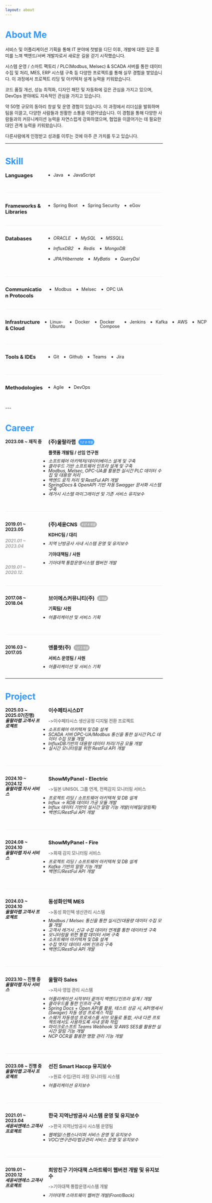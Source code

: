 ```yaml
---
layout: about
---
```


<h1 style="color:#3399FF;">About Me</h1>

서비스 및 어플리케이션 기획을 통해 IT 분야에 첫발을 디딘 이후,
개발에 대한 깊은 흥미를 느껴 백엔드/서버 개발자로서 새로운 길을 걷기 시작했습니다.

시스템 운영 / 스마트 팩토리 / PLC(Modbus, Melsec) & SCADA 서버를 통한 데이터 수집 및 처리,
MES, ERP 시스템 구축 등 다양한 프로젝트를 통해 실무 경험을 쌓았습니다.
이 과정에서 프로젝트 리딩 및 아키텍처 설계 능력을 키워왔습니다.

코드 품질 개선, 성능 최적화, 디자인 패턴 및 자동화에 깊은 관심을 가지고 있으며,
DevOps 분야에도 지속적인 관심을 가지고 있습니다.

약 50명 규모의 동아리 창설 및 운영 경험이 있습니다.
이 과정에서 리더십을 발휘하며 팀을 이끌고, 다양한 사람들과 원활한 소통을 이끌어냈습니다.
이 경험을 통해 다양한 사람들과의 커뮤니케이션 능력을 자연스럽게 강화하였으며,
협업을 이끌어가는 데 필요한 대인 관계 능력을 키워왔습니다.

다른사람에게 인정받고 성과를 이루는 것에 아주 큰 가치를 두고 있습니다.

---



<h1 style="color:#3399FF;">Skill</h1>
<div style="display: flex; margin-bottom: 2rem;">
  <div style="width: 25%; padding-right: 1rem;">
    <h3 style="margin: 0; line-height: 1.2;">Languages</h3>
  </div>
  <div style="width: 75%;">
    <ul style="margin-top: 0; margin-bottom: 1rem; padding: 0 1rem; display: flex; gap: 1rem;">
      <li style="margin: 0 1rem 0 0; line-height: 1;"><h4 style="margin-block-start: 0.1em; margin-block-end: 0.1em; font-weight: normal;">Java</h4></li>
      <li style="margin: 0 1rem 0 0; line-height: 1;"><h4 style="margin-block-start: 0.1em; margin-block-end: 0.1em; font-weight: normal;">JavaScript</h4></li>
    </ul>
  </div>
</div>
<hr style="border: none; height: 0.5px; background-color: #eee; margin-bottom: 2rem;" />
<div style="display: flex; margin-bottom: 2rem;">
  <div style="width: 25%; padding-right: 1rem;">
    <h3 style="margin: 0; line-height: 1.2;">Frameworks & Libraries</h3>
  </div>
  <div style="width: 75%;">
    <ul style="margin-top: 0; margin-bottom: 1rem; padding: 0 1rem; display: flex; gap: 1rem;">
      <li style="margin: 0 1rem 0 0; line-height: 1;"><h4 style="margin-block-start: 0.1em; margin-block-end: 0.1em; font-weight: normal;">Spring Boot</h4></li>
      <li style="margin: 0 1rem 0 0; line-height: 1;"><h4 style="margin-block-start: 0.1em; margin-block-end: 0.1em; font-weight: normal;">Spring Security</h4></li>
      <li style="margin: 0 1rem 0 0; line-height: 1;"><h4 style="margin-block-start: 0.1em; margin-block-end: 0.1em; font-weight: normal;">eGov</h4></li>
    </ul>
  </div>
</div>
<hr style="border: none; height: 0.5px; background-color: #eee; margin-bottom: 2rem;" />
<div style="display: flex; margin-bottom: 2rem;">
  <div style="width: 25%; padding-right: 1rem;">
    <h3 style="margin: 0; line-height: 1.2;">Databases</h3>
  </div>
  <div style="width: 75%;"
>
<ul style="margin-top: 0; margin-bottom: 1rem; padding: 0 1rem; display: flex; gap: 1rem; flex-wrap: wrap;">
  <li style="margin: 0 1rem 0 0; line-height: 1;"><h5 style="margin-block-start: 0.1em; margin-block-end: 0.1em; font-weight: normal;">ORACLE</h5></li>
  <li style="margin: 0 1rem 0 0; line-height: 1;"><h5 style="margin-block-start: 0.1em; margin-block-end: 0.1em; font-weight: normal;">MySQL</h5></li>
  <li style="margin: 0 1rem 0 0; line-height: 1;"><h5 style="margin-block-start: 0.1em; margin-block-end: 0.1em; font-weight: normal;">MSSQLL</h5></li>
  <li style="margin: 0 1rem 0 0; line-height: 1;"><h5 style="margin-block-start: 0.1em; margin-block-end: 0.1em; font-weight: normal;">InfluxDB2</h5></li>
  <li style="margin: 0 1rem 0 0; line-height: 1;"><h5 style="margin-block-start: 0.1em; margin-block-end: 0.1em; font-weight: normal;">Redis</h5></li>
  <li style="margin: 0 1rem 0 0; line-height: 1;"><h5 style="margin-block-start: 0.1em; margin-block-end: 0.1em; font-weight: normal;">MongoDB</h5></li>
  <li style="margin: 0 1rem 0 0; line-height: 1;"><h5 style="margin-block-start: 0.1em; margin-block-end: 0.1em; font-weight: normal;">JPA/Hibernate</h5></li>
  <li style="margin: 0 1rem 0 0; line-height: 1;"><h5 style="margin-block-start: 0.1em; margin-block-end: 0.1em; font-weight: normal;">MyBatis</h5></li>
  <li style="margin: 0 1rem 0 0; line-height: 1;"><h5 style="margin-block-start: 0.1em; margin-block-end: 0.1em; font-weight: normal;">QueryDsl</h5></li>
</ul>
  </div>
</div>
<hr style="border: none; height: 0.5px; background-color: #eee; margin-bottom: 2rem;" />
<div style="display: flex; margin-bottom: 2rem;">
  <div style="width: 25%; padding-right: 1rem;">
    <h3 style="margin: 0; line-height: 1.2;">Communication Protocols</h3>
  </div>
  <div style="width: 75%;">
    <ul style="margin-top: 0; margin-bottom: 1rem; padding: 0 1rem; display: flex; gap: 1rem;">
      <li style="margin: 0 1rem 0 0; line-height: 1;"><h4 style="margin-block-start: 0.1em; margin-block-end: 0.1em; font-weight: normal;">Modbus</h4></li>
      <li style="margin: 0 1rem 0 0; line-height: 1;"><h4 style="margin-block-start: 0.1em; margin-block-end: 0.1em; font-weight: normal;">Melsec</h4></li>
      <li style="margin: 0 1rem 0 0; line-height: 1;"><h4 style="margin-block-start: 0.1em; margin-block-end: 0.1em; font-weight: normal;">OPC UA</h4></li>
    </ul>
  </div>
</div>
<hr style="border: none; height: 0.5px; background-color: #eee; margin-bottom: 2rem;" />
<div style="display: flex; margin-bottom: 2rem;">
  <div style="width: 25%; padding-right: 1rem;">
    <h3 style="margin: 0; line-height: 1.2;">Infrastructure & Cloud</h3>
  </div>
  <div style="width: 75%;">
    <ul style="margin-top: 0; margin-bottom: 1rem; padding: 0 1rem; display: flex; gap: 1rem;">
      <li style="margin: 0 1rem 0 0; line-height: 1;"><h4 style="margin-block-start: 0.1em; margin-block-end: 0.1em; font-weight: normal;">Linux-Ubuntu</h4></li>
      <li style="margin: 0 1rem 0 0; line-height: 1;"><h4 style="margin-block-start: 0.1em; margin-block-end: 0.1em; font-weight: normal;">Docker</h4></li>
      <li style="margin: 0 1rem 0 0; line-height: 1;"><h4 style="margin-block-start: 0.1em; margin-block-end: 0.1em; font-weight: normal;">Docker Compose</h4></li>
      <li style="margin: 0 1rem 0 0; line-height: 1;"><h4 style="margin-block-start: 0.1em; margin-block-end: 0.1em; font-weight: normal;">Jenkins</h4></li>
      <li style="margin: 0 1rem 0 0; line-height: 1;"><h4 style="margin-block-start: 0.1em; margin-block-end: 0.1em; font-weight: normal;">Kafka</h4></li>
      <li style="margin: 0 1rem 0 0; line-height: 1;"><h4 style="margin-block-start: 0.1em; margin-block-end: 0.1em; font-weight: normal;">AWS</h4></li>
      <li style="margin: 0 1rem 0 0; line-height: 1;"><h4 style="margin-block-start: 0.1em; margin-block-end: 0.1em; font-weight: normal;">NCP</h4></li>
    </ul>
  </div>
</div>
<hr style="border: none; height: 0.5px; background-color: #eee; margin-bottom: 2rem;" />
<div style="display: flex; margin-bottom: 2rem;">
  <div style="width: 25%; padding-right: 1rem;">
    <h3 style="margin: 0; line-height: 1.2;">Tools & IDEs</h3>
  </div>
  <div style="width: 75%;">
    <ul style="margin-top: 0; margin-bottom: 1rem; padding: 0 1rem; display: flex; gap: 1rem;">
      <li style="margin: 0 1rem 0 0; line-height: 1;"><h4 style="margin-block-start: 0.1em; margin-block-end: 0.1em; font-weight: normal;">Git</h4></li>
      <li style="margin: 0 1rem 0 0; line-height: 1;"><h4 style="margin-block-start: 0.1em; margin-block-end: 0.1em; font-weight: normal;">Github</h4></li>
      <li style="margin: 0 1rem 0 0; line-height: 1;"><h4 style="margin-block-start: 0.1em; margin-block-end: 0.1em; font-weight: normal;">Teams</h4></li>
      <li style="margin: 0 1rem 0 0; line-height: 1;"><h4 style="margin-block-start: 0.1em; margin-block-end: 0.1em; font-weight: normal;">Jira</h4></li>
    </ul>
  </div>
</div>
<hr style="border: none; height: 0.5px; background-color: #eee; margin-bottom: 2rem;" />
<div style="display: flex; margin-bottom: 2rem;">
  <div style="width: 25%; padding-right: 1rem;">
    <h3 style="margin: 0; line-height: 1.2;">Methodologies</h3>
  </div>
  <div style="width: 75%;">
    <ul style="margin-top: 0; margin-bottom: 1rem; padding: 0 1rem; display: flex; gap: 1rem;">
      <li style="margin: 0 1rem 0 0; line-height: 1;"><h4 style="margin-block-start: 0.1em; margin-block-end: 0.1em; font-weight: normal;">Agile</h4></li>
      <li style="margin: 0 1rem 0 0; line-height: 1;"><h4 style="margin-block-start: 0.1em; margin-block-end: 0.1em; font-weight: normal;">DevOps</h4></li>
    </ul>
  </div>
</div>
---
<h1 style="color:#3399FF;">Career</h1>
<!-- 울랄라랩 -->
<div style="display: flex; margin-bottom: 2rem;">
  <div style="width: 25%; padding-right: 1rem;">
    <h4 style="margin: 0; line-height: 1.2;">2023.08 ~ 재직 중</h4>
  </div>
  <div style="width: 75%;">
    <div style="display: flex; align-items: flex-start; gap: 0.5rem;">
      <h3 style="margin: 0; line-height: 1.2;">(주)울랄라랩</h3>
      <h6 style="background-color: #3399FF; color: white; padding: 0.1rem 0.3rem; border-radius: 12px; font-size: 0.65rem; margin: 0;">1년 8개월</h6>
    </div>
    <div style="margin-bottom: 0.5rem; font-weight: bold;"><h4 style="margin-block-start: 0.83em; margin-block-end: 0.83em;">플랫폼 개발팀 / 선임 연구원</h4></div>
    <ul style="margin-top: 0; margin-bottom: 1rem; padding: 0;">
      <li style="margin: 0; line-height: 1;"><h5 style="margin-block-start: 0.1em; margin-block-end: 0.1em; font-weight: normal;">소프트웨어 아키텍처/데이터베이스 설계 및 구축</h5></li>
      <li style="margin: 0; line-height: 1;"><h5 style="margin-block-start: 0.1em; margin-block-end: 0.1em; font-weight: normal;">클라우드 기반 소프트웨어 인프라 설계 및 구축</h5></li>
      <li style="margin: 0; line-height: 1;"><h5 style="margin-block-start: 0.1em; margin-block-end: 0.1em; font-weight: normal;">Modbus, Melsec, OPC-UA를 활용한 실시간 PLC 데이터 수집 및 대용량 처리</h5></li>
      <li style="margin: 0; line-height: 1;"><h5 style="margin-block-start: 0.1em; margin-block-end: 0.1em; font-weight: normal;">백엔드 로직 처리 및 RestFul API 개발</h5></li>
      <li style="margin: 0; line-height: 1;"><h5 style="margin-block-start: 0.1em; margin-block-end: 0.1em; font-weight: normal;">SpringDocs & OpenAPI 기반 자동 Swagger 문서화 시스템 구축</h5></li>
      <li style="margin: 0; line-height: 1;"><h5 style="margin-block-start: 0.1em; margin-block-end: 0.1em; font-weight: normal;">레거시 시스템 마이그레이션 및 기존 서비스 유지보수</h5></li>
    </ul>
  </div>
</div>
<hr style="border: none; height: 0.5px; background-color: #eee; margin-bottom: 2rem;" />
<!-- 세윤CNS -->
<div style="display: flex; margin-bottom: 2rem;">
  <div style="width: 25%; padding-right: 1rem;">
<h4 style="margin: 0; line-height: 1.2;">2019.01 ~ 2023.05</h4>
<h3 style="margin: 0; line-height: 1.2;">&nbsp;</h3> <!-- 공백 추가 -->
<h5 style="margin: 0; line-height: 1.2; color: #A0A0A0; text-align: left;">2021.01 ~ 2023.04</h5> <!-- 중간 서브 경력 글씨 회색, 오른쪽 정렬 -->
<h4 style="margin: 0; line-height: 1.2; text-align: right;">&nbsp;</h4> 
<h4 style="margin: 0; line-height: 1.2; text-align: right;">&nbsp;</h4> 
<h4 style="margin: 0; line-height: 1.2; text-align: right;">&nbsp;</h4> 
<h5 style="margin: 0; line-height: 1.2; color: #A0A0A0; text-align: left;">2019.01 ~ 2020.12.</h5> <!-- 서브 경력 글씨 회색, 오른쪽 정렬 -->

  </div>
  <div style="width: 75%;">
    <div style="display: flex; align-items: flex-start; gap: 0.5rem;">
      <h3 style="margin: 0; line-height: 1.2;">(주)세윤CNS</h3>
      <h6 style="background-color: #B0B0B0; color: white; padding: 0.1rem 0.3rem; border-radius: 12px; font-size: 0.65rem; margin: 0;">4년 4개월</h6>
    </div>
    <div style="margin-bottom: 0.5rem; font-weight: bold;"><h4 style="margin-block-start: 0.83em; margin-block-end: 0.83em;">KDHC팀 / 대리</h4></div>
    <ul style="margin-top: 0; margin-bottom: 1rem; padding: 0;">
      <li style="margin: 0; line-height: 1;"><h5 style="margin-block-start: 0.1em; margin-block-end: 0.1em; font-weight: normal;">지역 난방공사 사내 시스템 운영 및 유지보수</h5></li>
    </ul>
    <div style="margin-bottom: 0.5rem; font-weight: bold;"><h4 style="margin-block-start: 0.83em; margin-block-end: 0.83em;">기아대책팀 / 사원</h4></div>
    <ul style="margin-top: 0; margin-bottom: 1rem; padding: 0;">
      <li style="margin: 0; line-height: 1;"><h5 style="margin-block-start: 0.1em; margin-block-end: 0.1em; font-weight: normal;">기아대책 통합운영시스템 웹버전 개발</h5></li>
    </ul>
  </div>
</div>
<hr style="border: none; height: 0.5px; background-color: #eee; margin-bottom: 2rem;" />
<!-- 브이에스커뮤니티 -->
<div style="display: flex; margin-bottom: 2rem;">
  <div style="width: 25%; padding-right: 1rem;">
    <h4 style="margin: 0; line-height: 1.2;">2017.08 ~ 2018.04</h4>
  </div>
  <div style="width: 75%;">
    <div style="display: flex; align-items: flex-start; gap: 0.5rem;">
      <h3 style="margin: 0; line-height: 1.2;">브이에스커뮤니티(주)</h3>
      <h6 style="background-color: #B0B0B0; color: white; padding: 0.1rem 0.3rem; border-radius: 12px; font-size: 0.65rem; margin: 0;">8개월</h6>
    </div>
 <div style="margin-bottom: 0.5rem; font-weight: bold;"><h4 style="margin-block-start: 0.83em; margin-block-end: 0.83em;">기획팀/ 사원</h4></div>
    <ul style="margin-top: 0; margin-bottom: 1rem; padding: 0;">
      <li style="margin: 0; line-height: 1;"><h5 style="margin-block-start: 0.1em; margin-block-end: 0.1em; font-weight: normal;">어플리케이션 및 서비스 기획</h5></li>
    </ul>
  </div>
</div>
<hr style="border: none; height: 0.5px; background-color: #eee; margin-bottom: 2rem;" />
<!-- 엔플랫 -->
<div style="display: flex;">
  <div style="width: 25%; padding-right: 1rem;">
    <h4 style="margin: 0; line-height: 1.2;">2016.03 ~ 2017.05</h4>
  </div>
  <div style="width: 75%;">
    <div style="display: flex; align-items: flex-start; gap: 0.5rem;">
      <h3 style="margin: 0; line-height: 1.2;">엔플랫(주)</h3>
      <h6 style="background-color: #B0B0B0; color: white; padding: 0.1rem 0.3rem; border-radius: 12px; font-size: 0.65rem; margin: 0;">1년 2개월</h6>
    </div>
<div style="margin-bottom: 0.5rem; font-weight: bold;"><h4 style="margin-block-start: 0.83em; margin-block-end: 0.83em;"> 서비스 운영팀 / 사원</h4></div>
    <ul style="margin-top: 0; margin-bottom: 1rem; padding: 0;">
      <li style="margin: 0; line-height: 1;"><h5 style="margin-block-start: 0.1em; margin-block-end: 0.1em; font-weight: normal;">어플리케이션 및 서비스 기획</h5></li>
    </ul>
  </div>
</div>

    
---
<h1 style="color:#3399FF;">Project</h1>
<!-- 이수페타시스 DT -->
<div style="display: flex; margin-bottom: 2rem;">
  <div style="width: 25%; padding-right: 1rem;">
    <h4 style="margin: 0; line-height: 1.2;">2025.03 ~ 2025.07(진행)</h4>
    <h5 style="margin: 0; line-height: 1.2;">울랄라랩 고객사 프로젝트 </h5>
  </div>
  <div style="width: 75%;">
    <div style="display: flex; align-items: flex-start; gap: 0.5rem;">
      <h3 style="margin: 0; line-height: 1.2;">이수페타시스DT </h3>
    </div>
    <div style="margin-bottom: 0.5rem; font-weight: bold;"><h4 style="color:gray; margin-block-start: 0.83em; margin-block-end: 0.83em;">->이수페타시스 생산공정 디지털 전환 프로젝트</h4></div>
    <ul style="margin-top: 0; margin-bottom: 1rem; padding: 0;">
      <li style="margin: 0; line-height: 1;"><h5 style="margin-block-start: 0.1em; margin-block-end: 0.1em; font-weight: normal;">소프트웨어 아키텍쳐 및 DB 설계</h5></li>
      <li style="margin: 0; line-height: 1;"><h5 style="margin-block-start: 0.1em; margin-block-end: 0.1em; font-weight: normal;">SCADA 서버 OPC-UA/Modbus 통신을 통한 실시간 PLC 데이터 수집 모듈 개발 </h5></li>
      <li style="margin: 0; line-height: 1;"><h5 style="margin-block-start: 0.1em; margin-block-end: 0.1em; font-weight: normal;">InfluxDB기반의 대용량 데이터 처리/가공 모듈 개발</h5></li>
      <li style="margin: 0; line-height: 1;"><h5 style="margin-block-start: 0.1em; margin-block-end: 0.1em; font-weight: normal;">실시간 모니터링을 위한 RestFul API 개발</h5></li>
    </ul>
  </div>
</div>
<hr style="border: none; height: 0.5px; background-color: #eee; margin-bottom: 2rem;" />
<!-- ShowmyPanel Electric -->
<div style="display: flex; margin-bottom: 2rem;">
  <div style="width: 25%; padding-right: 1rem;">
    <h4 style="margin: 0; line-height: 1.2;">2024.10 ~ 2024.12</h4>
    <h5 style="margin: 0; line-height: 1.2;">울랄라랩 자사 서비스</h5>
  </div>
  <div style="width: 75%;">
    <div style="display: flex; align-items: flex-start; gap: 0.5rem;">
      <h3 style="margin: 0; line-height: 1.2;">ShowMyPanel - Electric </h3>
    </div>
    <div style="margin-bottom: 0.5rem; font-weight: bold;"><h4 style="margin-block-start: 0.83em; margin-block-end: 0.83em;color:gray;">->일본 UNISOL 그룹 연계, 전력감지 모니터링 서비스</h4></div>
    <ul style="margin-top: 0; margin-bottom: 1rem; padding: 0;">
      <li style="margin: 0; line-height: 1;"><h5 style="margin-block-start: 0.1em; margin-block-end: 0.1em; font-weight: normal;">프로젝트 리딩 / 소프트웨어 아키텍쳐 및 DB 설계</h5></li>
      <li style="margin: 0; line-height: 1;"><h5 style="margin-block-start: 0.1em; margin-block-end: 0.1em; font-weight: normal;">Influx -> RDB 데이터 가공 모듈 개발 </h5></li>
      <li style="margin: 0; line-height: 1;"><h5 style="margin-block-start: 0.1em; margin-block-end: 0.1em; font-weight: normal;">Influx 데이터 기반의 실시간 알람 기능 개발(이메일/알림톡)</h5></li>
      <li style="margin: 0; line-height: 1;"><h5 style="margin-block-start: 0.1em; margin-block-end: 0.1em; font-weight: normal;">백엔드/RestFul API 개발</h5></li>
    </ul>
  </div>
</div>
<hr style="border: none; height: 0.5px; background-color: #eee; margin-bottom: 2rem;" />
<!-- ShowmyPanel Fire -->
<div style="display: flex; margin-bottom: 2rem;">
  <div style="width: 25%; padding-right: 1rem;">
    <h4 style="margin: 0; line-height: 1.2;">2024.08 ~ 2024.10</h4>
    <h5 style="margin: 0; line-height: 1.2;">울랄라랩 자사 서비스</h5>
  </div>
  <div style="width: 75%;">
    <div style="display: flex; align-items: flex-start; gap: 0.5rem;">
      <h3 style="margin: 0; line-height: 1.2;">ShowMyPanel - Fire </h3>
    </div>
    <div style="margin-bottom: 0.5rem; font-weight: bold;"><h4 style="margin-block-start: 0.83em; margin-block-end: 0.83em;color:gray;">->화재 감지 모니터링 서비스</h4></div>
    <ul style="margin-top: 0; margin-bottom: 1rem; padding: 0;">
      <li style="margin: 0; line-height: 1;"><h5 style="margin-block-start: 0.1em; margin-block-end: 0.1em; font-weight: normal;">프로젝트 리딩 / 소프트웨어 아키텍쳐 및 DB 설계</h5></li>
      <li style="margin: 0; line-height: 1;"><h5 style="margin-block-start: 0.1em; margin-block-end: 0.1em; font-weight: normal;">Kafka 기반의 알람 기능 개발</h5></li>
      <li style="margin: 0; line-height: 1;"><h5 style="margin-block-start: 0.1em; margin-block-end: 0.1em; font-weight: normal;">백엔드/RestFul API 개발</h5></li>
    </ul>
  </div>
</div>
<hr style="border: none; height: 0.5px; background-color: #eee; margin-bottom: 2rem;" />
<!-- 동성 화인텍 MES  -->
<div style="display: flex; margin-bottom: 2rem;">
  <div style="width: 25%; padding-right: 1rem;">
    <h4 style="margin: 0; line-height: 1.2;">2024.03 ~ 2024.10</h4>
    <h5 style="margin: 0; line-height: 1.2;">울랄라랩 고객사 프로젝트</h5>
  </div>
  <div style="width: 75%;">
    <div style="display: flex; align-items: flex-start; gap: 0.5rem;">
      <h3 style="margin: 0; line-height: 1.2;">동성화인텍 MES </h3>
    </div>
    <div style="margin-bottom: 0.5rem; font-weight: bold;"><h4 style="margin-block-start: 0.83em; margin-block-end: 0.83em; color:gray;">->동성 화인텍 생산관리 시스템</h4></div>
    <ul style="margin-top: 0; margin-bottom: 1rem; padding: 0;">
      <li style="margin: 0; line-height: 1;"><h5 style="margin-block-start: 0.1em; margin-block-end: 0.1em; font-weight: normal;">Modbus / Melsec 통신을 통한 실시간/대용량 데이터 수집 모듈 개발</h5></li>
      <li style="margin: 0; line-height: 1;"><h5 style="margin-block-start: 0.1em; margin-block-end: 0.1em; font-weight: normal;">고객사 레거시 ,신규 수집 데이터 연계를 통한 데이터셋 구축</h5></li>
      <li style="margin: 0; line-height: 1;"><h5 style="margin-block-start: 0.1em; margin-block-end: 0.1em; font-weight: normal;">모니터링을 위한 통합 데이터 서버 구축</h5></li>
      <li style="margin: 0; line-height: 1;"><h5 style="margin-block-start: 0.1em; margin-block-end: 0.1em; font-weight: normal;">소프트웨어 아키텍쳐 및 DB 설계</h5></li>
      <li style="margin: 0; line-height: 1;"><h5 style="margin-block-start: 0.1em; margin-block-end: 0.1em; font-weight: normal;">수집 엣지/ 데이터 서버 인프라 구축</h5></li>
      <li style="margin: 0; line-height: 1;"><h5 style="margin-block-start: 0.1em; margin-block-end: 0.1em; font-weight: normal;">백엔드/RestFul API 개발</h5></li>
    </ul>
  </div>
</div>
<hr style="border: none; height: 0.5px; background-color: #eee; margin-bottom: 2rem;" />
<!-- 세일즈  -->
<div style="display: flex; margin-bottom: 2rem;">
  <div style="width: 25%; padding-right: 1rem;">
    <h4 style="margin: 0; line-height: 1.2;">2023.10 ~ 진행 중</h4>
    <h5 style="margin: 0; line-height: 1.2;">울랄라랩 자사 서비스</h5>
  </div>
  <div style="width: 75%;">
    <div style="display: flex; align-items: flex-start; gap: 0.5rem;">
      <h3 style="margin: 0; line-height: 1.2;">울랄라 Sales </h3>
    </div>
    <div style="margin-bottom: 0.5rem; font-weight: bold;"><h4 style="margin-block-start: 0.83em; margin-block-end: 0.83em; color:gray;">->자사 영업 관리 시스템</h4></div>
    <ul style="margin-top: 0; margin-bottom: 1rem; padding: 0;">
      <li style="margin: 0; line-height: 1;"><h5 style="margin-block-start: 0.1em; margin-block-end: 0.1em; font-weight: normal;">어플리케이션 시작부터 끝까지 백엔드/인프라 설계 / 개발 </h5></li>
      <li style="margin: 0; line-height: 1;"><h5 style="margin-block-start: 0.1em; margin-block-end: 0.1em; font-weight: normal;">클라우드를 통한 인프라 구축</h5></li>
      <li style="margin: 0; line-height: 1;"><h5 style="margin-block-start: 0.1em; margin-block-end: 0.1em; font-weight: normal;">Spring Docs + Open API를 활용. 테스트 성공 시, API명세서(Swager) 자동 생성 프로세스 적립 </h5></li>
      <li style="margin: 0; line-height: 1;"><h5 style="margin-block-start: 0.1em; margin-block-end: 0.1em; font-weight: normal;">스웨거 자동셍성 프로세스를 서브 모듈로 통합, 사내 다른 프토젝트에서도 사용하도록 사내 문화 적립 </h5></li>
      <li style="margin: 0; line-height: 1;"><h5 style="margin-block-start: 0.1em; margin-block-end: 0.1em; font-weight: normal;">마이크로스프트 Teams Webhook 및 AWS SES를 활용한 실시간 알림 기능 개발</h5></li>
      <li style="margin: 0; line-height: 1;"><h5 style="margin-block-start: 0.1em; margin-block-end: 0.1em; font-weight: normal;">NCP OCR을 활용한 명함 관리 기능 개발</h5></li>
    </ul>
  </div>
</div>
<hr style="border: none; height: 0.5px; background-color: #eee; margin-bottom: 2rem;" />
<!-- 해썹  -->
<div style="display: flex; margin-bottom: 2rem;">
  <div style="width: 25%; padding-right: 1rem;">
    <h4 style="margin: 0; line-height: 1.2;">2023.08 ~ 진행 중</h4>
    <h5 style="margin: 0; line-height: 1.2;">울랄라랩 고객사 프로젝트</h5>
  </div>
  <div style="width: 75%;">
    <div style="display: flex; align-items: flex-start; gap: 0.5rem;">
      <h3 style="margin: 0; line-height: 1.2;">선진 Smart Haccp 유지보수 </h3>
    </div>
    <div style="margin-bottom: 0.5rem; font-weight: bold;"><h4 style="margin-block-start: 0.83em; margin-block-end: 0.83em; color:gray;">->원료 수입/관리 과정 모니터링 시스템 </h4></div>
    <ul style="margin-top: 0; margin-bottom: 1rem; padding: 0;">
      <li style="margin: 0; line-height: 1;"><h5 style="margin-block-start: 0.1em; margin-block-end: 0.1em; font-weight: normal;"> 어플리케이션 유지보수 </h5></li>
    </ul>
  </div>
</div>
<hr style="border: none; height: 0.5px; background-color: #eee; margin-bottom: 2rem;" />
<!-- KDHC  -->
<div style="display: flex; margin-bottom: 2rem;">
  <div style="width: 25%; padding-right: 1rem;">
    <h4 style="margin: 0; line-height: 1.2;">2021.01 ~ 2023.04</h4>
    <h5 style="margin: 0; line-height: 1.2;">세윤씨앤에스 고객사 프로젝트</h5>
  </div>
  <div style="width: 75%;">
    <div style="display: flex; align-items: flex-start; gap: 0.5rem;">
      <h3 style="margin: 0; line-height: 1.2;">한국 지역난방공사 시스템 운영 및 유지보수 </h3>
    </div>
    <div style="margin-bottom: 0.5rem; font-weight: bold;"><h4 style="margin-block-start: 0.83em; margin-block-end: 0.83em; color:gray;">->한국 지역난방공사 시스템 운영팀 </h4></div>
    <ul style="margin-top: 0; margin-bottom: 1rem; padding: 0;">
      <li style="margin: 0; line-height: 1;"><h5 style="margin-block-start: 0.1em; margin-block-end: 0.1em; font-weight: normal;"> 웹메일/스팸스나이퍼 서비스 운영 및 유지보수</h5></li>
      <li style="margin: 0; line-height: 1;"><h5 style="margin-block-start: 0.1em; margin-block-end: 0.1em; font-weight: normal;"> VOC/연구관리/법규관리 서비스 운영 및 유지보수</h5></li>
    </ul>
  </div>
</div>
<hr style="border: none; height: 0.5px; background-color: #eee; margin-bottom: 2rem;" />
<!-- 스마트웨이  -->
<div style="display: flex; margin-bottom: 2rem;">
  <div style="width: 25%; padding-right: 1rem;">
    <h4 style="margin: 0; line-height: 1.2;">2019.01 ~ 2020.12</h4>
    <h5 style="margin: 0; line-height: 1.2;">세윤씨앤에스 고객사 프로젝트</h5>
  </div>
  <div style="width: 75%;">
    <div style="display: flex; align-items: flex-start; gap: 0.5rem;">
      <h3 style="margin: 0; line-height: 1.2;">희망친구 기아대책 스마트웨이 웹버전 개발 및 유지보수 </h3>
    </div>
    <div style="margin-bottom: 0.5rem; font-weight: bold;"><h4 style="margin-block-start: 0.83em; margin-block-end: 0.83em; color:gray;">->기아대책 통합운영시스템 개발  </h4></div>
    <ul style="margin-top: 0; margin-bottom: 1rem; padding: 0;">
      <li style="margin: 0; line-height: 1;"><h5 style="margin-block-start: 0.1em; margin-block-end: 0.1em; font-weight: normal;"> 기아대책 스마트웨이 웹버전 개발(Front/Back)</h5></li>
    </ul>
  </div>
</div>